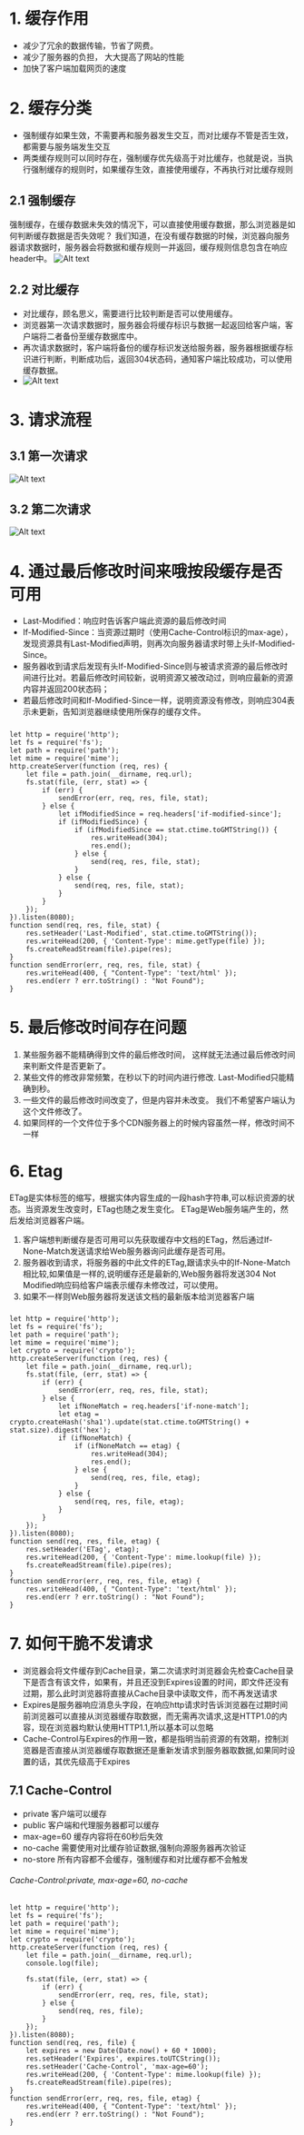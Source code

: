 # 1. 缓存作用
- 减少了冗余的数据传输，节省了网费。
- 减少了服务器的负担， 大大提高了网站的性能
- 加快了客户端加载网页的速度
# 2. 缓存分类
- 强制缓存如果生效，不需要再和服务器发生交互，而对比缓存不管是否生效，都需要与服务端发生交互
- 两类缓存规则可以同时存在，强制缓存优先级高于对比缓存，也就是说，当执行强制缓存的规则时，如果缓存生效，直接使用缓存，不再执行对比缓存规则
## 2.1 强制缓存
强制缓存，在缓存数据未失效的情况下，可以直接使用缓存数据，那么浏览器是如何判断缓存数据是否失效呢？ 我们知道，在没有缓存数据的时候，浏览器向服务器请求数据时，服务器会将数据和缓存规则一并返回，缓存规则信息包含在响应header中。
![Alt text](../image/1689645454846.png)
## 2.2 对比缓存
- 对比缓存，顾名思义，需要进行比较判断是否可以使用缓存。
- 浏览器第一次请求数据时，服务器会将缓存标识与数据一起返回给客户端，客户端将二者备份至缓存数据库中。
- 再次请求数据时，客户端将备份的缓存标识发送给服务器，服务器根据缓存标识进行判断，判断成功后，返回304状态码，通知客户端比较成功，可以使用缓存数据。
- ![Alt text](../image/1689645486583.png)
# 3. 请求流程
## 3.1 第一次请求
![Alt text](../image/1689645507964.png)
## 3.2 第二次请求
![Alt text](../image/1689645527736.png)
# 4. 通过最后修改时间来哦按段缓存是否可用
- Last-Modified：响应时告诉客户端此资源的最后修改时间
- If-Modified-Since：当资源过期时（使用Cache-Control标识的max-age），发现资源具有Last-Modified声明，则再次向服务器请求时带上头If-Modified-Since。
- 服务器收到请求后发现有头If-Modified-Since则与被请求资源的最后修改时间进行比对。若最后修改时间较新，说明资源又被改动过，则响应最新的资源内容并返回200状态码；
- 若最后修改时间和If-Modified-Since一样，说明资源没有修改，则响应304表示未更新，告知浏览器继续使用所保存的缓存文件。
#####
    let http = require('http');
    let fs = require('fs');
    let path = require('path');
    let mime = require('mime');
    http.createServer(function (req, res) {
        let file = path.join(__dirname, req.url);
        fs.stat(file, (err, stat) => {
            if (err) {
                sendError(err, req, res, file, stat);
            } else {
                let ifModifiedSince = req.headers['if-modified-since'];
                if (ifModifiedSince) {
                    if (ifModifiedSince == stat.ctime.toGMTString()) {
                        res.writeHead(304);
                        res.end();
                    } else {
                        send(req, res, file, stat);
                    }
                } else {
                    send(req, res, file, stat);
                }
            }
        });
    }).listen(8080);
    function send(req, res, file, stat) {
        res.setHeader('Last-Modified', stat.ctime.toGMTString());
        res.writeHead(200, { 'Content-Type': mime.getType(file) });
        fs.createReadStream(file).pipe(res);
    }
    function sendError(err, req, res, file, stat) {
        res.writeHead(400, { "Content-Type": 'text/html' });
        res.end(err ? err.toString() : "Not Found");
    }
# 5. 最后修改时间存在问题
1. 某些服务器不能精确得到文件的最后修改时间， 这样就无法通过最后修改时间来判断文件是否更新了。
2. 某些文件的修改非常频繁，在秒以下的时间内进行修改. Last-Modified只能精确到秒。
3. 一些文件的最后修改时间改变了，但是内容并未改变。 我们不希望客户端认为这个文件修改了。
4. 如果同样的一个文件位于多个CDN服务器上的时候内容虽然一样，修改时间不一样
# 6. Etag
ETag是实体标签的缩写，根据实体内容生成的一段hash字符串,可以标识资源的状态。当资源发生改变时，ETag也随之发生变化。 ETag是Web服务端产生的，然后发给浏览器客户端。
1. 客户端想判断缓存是否可用可以先获取缓存中文档的ETag，然后通过If-None-Match发送请求给Web服务器询问此缓存是否可用。
2. 服务器收到请求，将服务器的中此文件的ETag,跟请求头中的If-None-Match相比较,如果值是一样的,说明缓存还是最新的,Web服务器将发送304 Not Modified响应码给客户端表示缓存未修改过，可以使用。
3. 如果不一样则Web服务器将发送该文档的最新版本给浏览器客户端
#####
    let http = require('http');
    let fs = require('fs');
    let path = require('path');
    let mime = require('mime');
    let crypto = require('crypto');
    http.createServer(function (req, res) {
        let file = path.join(__dirname, req.url);
        fs.stat(file, (err, stat) => {
            if (err) {
                sendError(err, req, res, file, stat);
            } else {
                let ifNoneMatch = req.headers['if-none-match'];
                let etag = crypto.createHash('sha1').update(stat.ctime.toGMTString() + stat.size).digest('hex');
                if (ifNoneMatch) {
                    if (ifNoneMatch == etag) {
                        res.writeHead(304);
                        res.end();
                    } else {
                        send(req, res, file, etag);
                    }
                } else {
                    send(req, res, file, etag);
                }
            }
        });
    }).listen(8080);
    function send(req, res, file, etag) {
        res.setHeader('ETag', etag);
        res.writeHead(200, { 'Content-Type': mime.lookup(file) });
        fs.createReadStream(file).pipe(res);
    }
    function sendError(err, req, res, file, etag) {
        res.writeHead(400, { "Content-Type": 'text/html' });
        res.end(err ? err.toString() : "Not Found");
    }
# 7. 如何干脆不发请求
- 浏览器会将文件缓存到Cache目录，第二次请求时浏览器会先检查Cache目录下是否含有该文件，如果有，并且还没到Expires设置的时间，即文件还没有过期，那么此时浏览器将直接从Cache目录中读取文件，而不再发送请求
- Expires是服务器响应消息头字段，在响应http请求时告诉浏览器在过期时间前浏览器可以直接从浏览器缓存取数据，而无需再次请求,这是HTTP1.0的内容，现在浏览器均默认使用HTTP1.1,所以基本可以忽略
- Cache-Control与Expires的作用一致，都是指明当前资源的有效期，控制浏览器是否直接从浏览器缓存取数据还是重新发请求到服务器取数据,如果同时设置的话，其优先级高于Expires

## 7.1 Cache-Control
- private 客户端可以缓存
- public 客户端和代理服务器都可以缓存
- max-age=60 缓存内容将在60秒后失效
- no-cache 需要使用对比缓存验证数据,强制向源服务器再次验证
- no-store 所有内容都不会缓存，强制缓存和对比缓存都不会触发
###### Cache-Control:private, max-age=60, no-cache
    let http = require('http');
    let fs = require('fs');
    let path = require('path');
    let mime = require('mime');
    let crypto = require('crypto');
    http.createServer(function (req, res) {
        let file = path.join(__dirname, req.url);
        console.log(file);

        fs.stat(file, (err, stat) => {
            if (err) {
                sendError(err, req, res, file, stat);
            } else {
                send(req, res, file);
            }
        });
    }).listen(8080);
    function send(req, res, file) {
        let expires = new Date(Date.now() + 60 * 1000);
        res.setHeader('Expires', expires.toUTCString());
        res.setHeader('Cache-Control', 'max-age=60');
        res.writeHead(200, { 'Content-Type': mime.lookup(file) });
        fs.createReadStream(file).pipe(res);
    }
    function sendError(err, req, res, file, etag) {
        res.writeHead(400, { "Content-Type": 'text/html' });
        res.end(err ? err.toString() : "Not Found");
    }